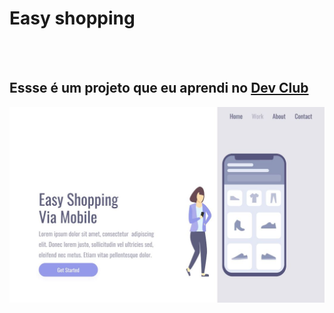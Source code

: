 <h1>Easy shopping</h1>
<br>
<br>
<h2>Essse é um projeto que eu aprendi no <a href="https://rodolfomori.com.br/devclub">Dev Club</a></h2>
<img src="https://github.com/Joelsonsdj25/Easy-shopping/blob/main/img/responsivo-desktop..JPG?raw=true">


